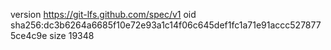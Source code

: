 version https://git-lfs.github.com/spec/v1
oid sha256:dc3b6264a6685f10e72e93a1c14f06c645def1fc1a71e91accc5278775ce4c9e
size 19348

